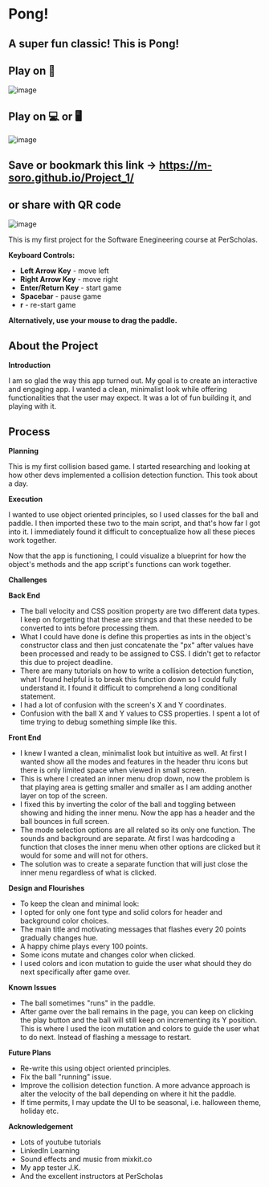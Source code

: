 # Pong!

## **A super fun classic! This is Pong!**

## Play on 📱

![image](image/demo-mobile.gif)

## Play on 💻 or 🖥️

![image](image/demo-big-screen.gif)

## Save or bookmark this link -> https://m-soro.github.io/Project_1/

## or share with QR code

![image](image/msoro.pong!.png)

This is my first project for the Software Enegineering course at PerScholas.

**Keyboard Controls:**

- **Left Arrow Key** - move left
- **Right Arrow Key** - move right
- **Enter/Return Key** - start game
- **Spacebar** - pause game
- **r** - re-start game

**Alternatively, use your mouse to drag the paddle.**

## About the Project

**Introduction**

I am so glad the way this app turned out. My goal is to create an interactive and engaging app.
I wanted a clean, minimalist look while offering functionalities that the user may expect.
It was a lot of fun building it, and playing with it.

## Process

**Planning**

This is my first collision based game. I started researching and looking at how other devs implemented a collision detection function. This took about a day.

**Execution**

I wanted to use object oriented principles, so I used classes for the ball and paddle. I then imported these two to the main script, and that's how far I got into it. I immediately found it difficult to conceptualize how all these pieces work together.

Now that the app is functioning, I could visualize a blueprint for how the object's methods and the app script's functions can work together.

**Challenges**

**Back End**

- The ball velocity and CSS position property are two different data types. I keep on forgetting that these are strings and that these needed to be converted to ints before processing them.
- What I could have done is define this properties as ints in the object's constructor class and then just concatenate the "px" after values have been processed and ready to be assigned to CSS. I didn't get to refactor this due to project deadline.
- There are many tutorials on how to write a collision detection function, what I found helpful is to break this function down so I could fully understand it. I found it difficult to comprehend a long conditional statement.
- I had a lot of confusion with the screen's X and Y coordinates.
- Confusion with the ball X and Y values to CSS properties. I spent a lot of time trying to debug something simple like this.

**Front End**

- I knew I wanted a clean, minimalist look but intuitive as well. At first I wanted show all the modes and features in the header thru icons but there is only limited space when viewed in small screen.
- This is where I created an inner menu drop down, now the problem is that playing area is getting smaller and smaller as I am adding another layer on top of the screen.
- I fixed this by inverting the color of the ball and toggling between showing and hiding the inner menu. Now the app has a header and the ball bounces in full screen.
- The mode selection options are all related so its only one function. The sounds and background are separate. At first I was hardcoding a function that closes the inner menu when other options are clicked but it would for some and will not for others.
- The solution was to create a separate function that will just close the inner menu regardless of what is clicked.

**Design and Flourishes**

- To keep the clean and minimal look:
- I opted for only one font type and solid colors for header and background color choices.
- The main title and motivating messages that flashes every 20 points gradually changes hue.
- A happy chime plays every 100 points.
- Some icons mutate and changes color when clicked.
- I used colors and icon mutation to guide the user what should they do next specifically after game over.

**Known Issues**

- The ball sometimes "runs" in the paddle.
- After game over the ball remains in the page, you can keep on clicking the play button and the ball will still keep on incrementing its Y position. This is where I used the icon mutation and colors to guide the user what to do next. Instead of flashing a message to restart.

**Future Plans**

- Re-write this using object oriented principles.
- Fix the ball "running" issue.
- Improve the collision detection function. A more advance approach is alter the velocity of the ball depending on where it hit the paddle.
- If time permits, I may update the UI to be seasonal, i.e. halloween theme, holiday etc.

**Acknowledgement**

- Lots of youtube tutorials
- LinkedIn Learning
- Sound effects and music from mixkit.co
- My app tester J.K.
- And the excellent instructors at PerScholas
